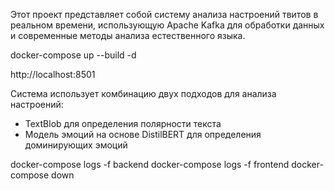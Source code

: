 
Этот проект представляет собой систему анализа настроений твитов в реальном времени, использующую Apache Kafka для обработки данных и современные методы анализа естественного языка.

docker-compose up --build -d



http://localhost:8501




Система использует комбинацию двух подходов для анализа настроений:
- TextBlob для определения полярности текста
- Модель эмоций на основе DistilBERT для определения доминирующих эмоций


docker-compose logs -f backend
docker-compose logs -f frontend
docker-compose down

